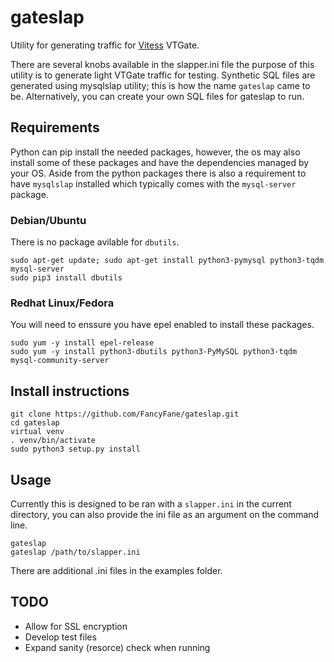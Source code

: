 # gateslap
Utility for generating traffic for [Vitess](https://github.com/vitessio/vitess) VTGate.

There are several knobs available in the slapper.ini file the purpose
of this utility is to generate light VTGate traffic for testing. Synthetic
SQL files are generated using mysqlslap utility; this is how the name 
`gateslap` came to be. Alternatively, you can create your own SQL files
for gateslap to run. 


## Requirements
Python can pip install the needed packages, however, the os may also
install some of these packages and have the dependencies managed by your
OS. Aside from the python packages there is also a requirement to have
`mysqlslap` installed which typically comes with the `mysql-server` package. 


### Debian/Ubuntu
There is no package avilable for `dbutils`. 
```
sudo apt-get update; sudo apt-get install python3-pymysql python3-tqdm mysql-server
sudo pip3 install dbutils
```

### Redhat Linux/Fedora
You will need to enssure you have epel enabled to install these packages.
```
sudo yum -y install epel-release
sudo yum -y install python3-dbutils python3-PyMySQL python3-tqdm mysql-community-server
```

## Install instructions
```
git clone https://github.com/FancyFane/gateslap.git
cd gateslap
virtual venv
. venv/bin/activate
sudo python3 setup.py install
```

## Usage
Currently this is designed to be ran with a `slapper.ini` in the current
directory, you can also provide the ini file as an argument on the command line.
```
gateslap
gateslap /path/to/slapper.ini
```

There are additional .ini files in the examples folder.


## TODO
* Allow for SSL encryption
* Develop test files
* Expand sanity (resorce) check when running
